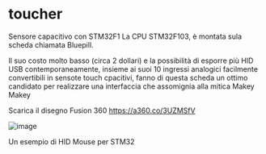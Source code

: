 # toucher
Sensore capacitivo con STM32F1
La CPU STM32F103, è montata sula scheda chiamata Bluepill.

Il suo costo molto basso (circa 2 dollari) e la possibilità di esporre più HID USB contemporaneamente, insieme ai suoi 10 ingressi analogici facilmente convertibili in sensote touch cpacitivi, fanno di questa scheda un ottimo candidato per realizzare una interfaccia che assomignia alla mitica Makey Makey

Scarica il disegno Fusion 360
https://a360.co/3UZMSfV

![image](https://github.com/fablabromagna-org/toucher/assets/249618/b7eb5445-5e70-4458-81dc-d9276e218794)

Un esempio di HID Mouse per STM32
